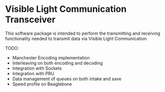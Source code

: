 # Visible Light Communication Transceiver
This software package is intended to perform the transmitting and receiving functionality needed to transmit data via Visible Light Communication

TODO:
- Manchester Encoding implementation
- Interleaving on both encoding and decoding
- Integration with Sockets
- Integration with PRU
- Data management of queues on both intake and save
- Speed profile on Beaglebone
